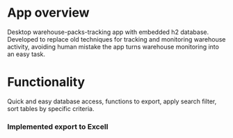 # App overview
Desktop warehouse-packs-tracking app with embedded h2 database.
Developed to replace old techniques for tracking and monitoring warehouse activity, avoiding human mistake the app turns warehouse monitoring into an easy task.
# Functionality
Quick and easy database access, functions to export, apply search filter, sort tables by specific criteria.
<h3>Implemented export to Excell</h3>
